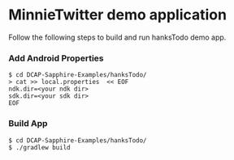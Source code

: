 # MinnieTwitter demo application

Follow the following steps to build and run hanksTodo demo app.

### Add Android Properties
```shell
$ cd DCAP-Sapphire-Examples/hanksTodo/
> cat >> local.properties  << EOF
ndk.dir=<your ndk dir>
sdk.dir=<your sdk dir>
EOF
```

### Build App
```
$ cd DCAP-Sapphire-Examples/hanksTodo/
$ ./gradlew build
```
